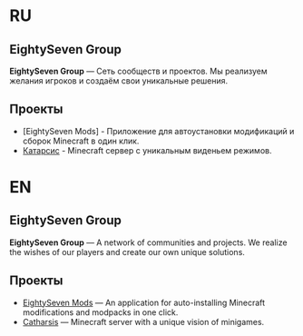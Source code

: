 # RU
## EightySeven Group
**EightySeven Group** — Cеть сообществ и проектов. Мы реализуем желания игроков и создаём свои уникальные решения.

## Проекты
- [EightySeven Mods] - Приложение для автоустановки модификаций и сборок Minecraft в один клик.
- [Катарсис](https://catharsis-mine.ru) - Minecraft сервер с уникальным виденьем режимов.

# EN
## EightySeven Group
**EightySeven Group** — A network of communities and projects. We realize the wishes of our players and create our own unique solutions.

## Проекты
- [EightySeven Mods](https://eightyseven.ru) — An application for auto-installing Minecraft modifications and modpacks in one click.
- [Catharsis](https://catharsis-mine.ru) — Minecraft server with a unique vision of minigames.
